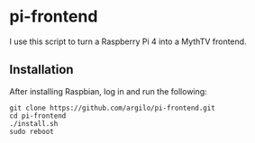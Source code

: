 pi-frontend
===========

I use this script to turn a Raspberry Pi 4 into a MythTV frontend.

Installation
------------

After installing Raspbian, log in and run the following:

```
git clone https://github.com/argilo/pi-frontend.git
cd pi-frontend
./install.sh
sudo reboot
```
